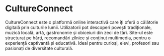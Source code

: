 # CultureConnect
CultureConnect este o platformă online interactivă care îți oferă o călătorie digitală prin culturile lumii. Utilizatorii pot descoperi povești tradiționale, muzică locală, artă, gastronomie și obiceiuri din zeci de țări. Site-ul este structurat pe hărți, recomandări zilnice și conținut multimedia, pentru o experiență captivantă și educativă. Ideal pentru curioși, elevi, profesori sau pasionați de diversitate culturală.
